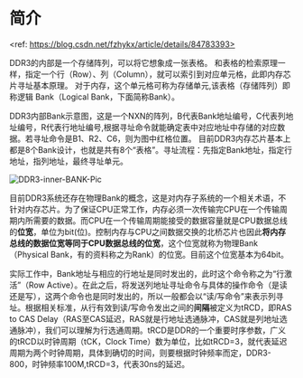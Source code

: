 # 简介
<ref: https://blog.csdn.net/fzhykx/article/details/84783393>

DDR3的内部是一个存储阵列，可以将它想象成一张表格。
和表格的检索原理一样，指定一个行（Row）、列（Column），就可以索引到对应单元格，此即内存芯片寻址基本原理。
对于内存，这个单元格可称为存储单元,该表格（存储阵列）即称逻辑 Bank（Logical Bank，下面简称Bank）。 

DDR3内部Bank示意图，这是一个NXN的阵列，B代表Bank地址编号，C代表列地址编号，R代表行地址编号,根据寻址命令就能确定表中对应地址中存储的对应数据。若寻址命令是B1、R2、C6，则为图中红格位置。
目前DDR3内存芯片基本上都是8个Bank设计，也就是共有8个“表格”。寻址流程：先指定Bank地址，指定行地址，指列地址，最终寻址单元。

![DDR3-inner-BANK-Pic](https://img-blog.csdn.net/20140116161443671?watermark/2/text/aHR0cDovL2Jsb2cuY3Nkbi5uZXQvbmp1aXRqZg==/font/5a6L5L2T/fontsize/400/fill/I0JBQkFCMA==/dissolve/70/gravity/Center)

目前DDR3系统还存在物理Bank的概念，这是对内存子系统的一个相关术语，不针对内存芯片。为了保证CPU正常工作，内存必须一次传输完CPU在一个传输周期内所需要的数据。而CPU在一个传输周期能接受的数据容量就是CPU数据总线的**位宽**，单位为bit(位)。控制内存与CPU之间数据交换的北桥芯片也因此**将内存总线的数据位宽等同于CPU数据总线的位宽**，这个位宽就称为物理Bank（Physical Bank，有的资料称之为Rank）的位宽。目前这个位宽基本为64bit。

实际工作中，Bank地址与相应的行地址是同时发出的，此时这个命令称之为“行激活”（Row Active）。在此之后，将发送列地址寻址命令与具体的操作命令（是读还是写），这两个命令也是同时发出的，所以一般都会以“读/写命令”来表示列寻址。根据相关标准，从行有效到读/写命令发出之间的**间隔**被定义为tRCD，即RAS to CAS Delay（RAS至CAS延迟，RAS就是行地址选通脉冲，CAS就是列地址选通脉冲），我们可以理解为行选通周期。tRCD是DDR的一个重要时序参数，广义的tRCD以时钟周期（tCK，Clock Time）数为单位，比如tRCD=3，就代表延迟周期为两个时钟周期，具体到确切的时间，则要根据时钟频率而定，DDR3-800，时钟频率100M,tRCD=3，代表30ns的延迟。
